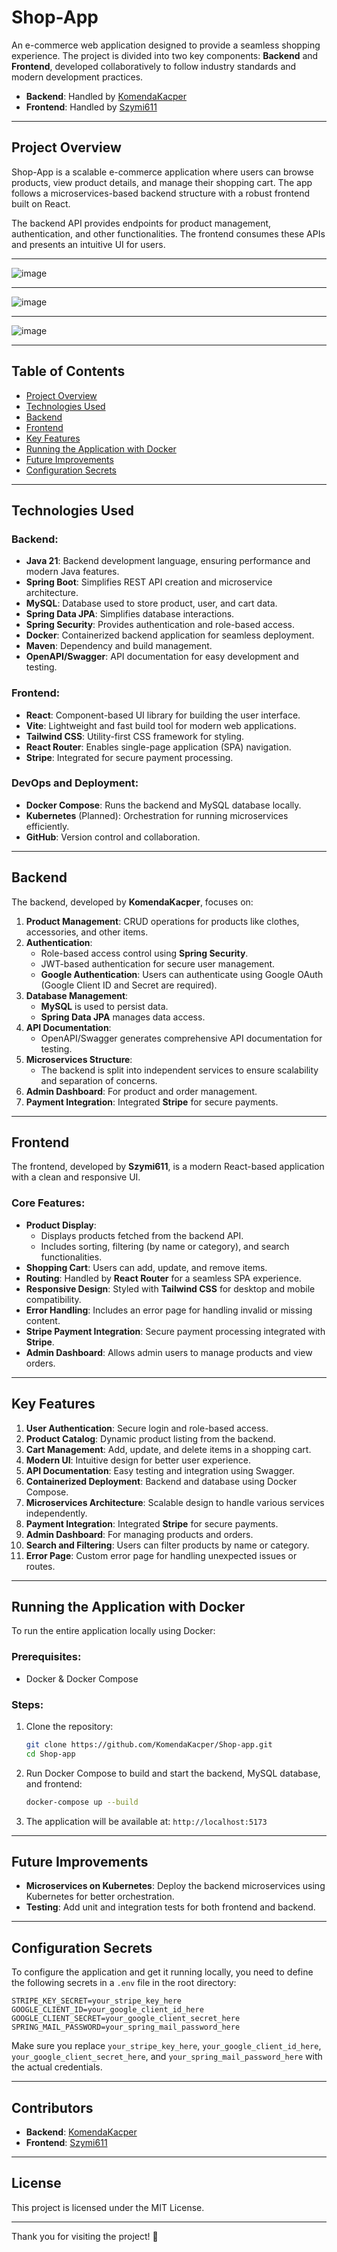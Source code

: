 # Shop-App

An e-commerce web application designed to provide a seamless shopping experience. The project is divided into two key components: **Backend** and **Frontend**, developed collaboratively to follow industry standards and modern development practices.

- **Backend**: Handled by [KomendaKacper](https://github.com/KomendaKacper)
- **Frontend**: Handled by [Szymi611](https://github.com/Szymi611)

---

## Project Overview

Shop-App is a scalable e-commerce application where users can browse products, view product details, and manage their shopping cart. The app follows a microservices-based backend structure with a robust frontend built on React.

The backend API provides endpoints for product management, authentication, and other functionalities. The frontend consumes these APIs and presents an intuitive UI for users.

---

![image](https://github.com/user-attachments/assets/1c766ef1-3a99-48cd-8477-50e19a953566)

---

![image](https://github.com/user-attachments/assets/ce647d99-3749-40e9-b231-3ec17a4f6792)

---

![image](https://github.com/user-attachments/assets/91dcaaaa-0063-4a16-935e-aa072a477f10)

---

## Table of Contents

- [Project Overview](#project-overview)
- [Technologies Used](#technologies-used)
- [Backend](#backend)
- [Frontend](#frontend)
- [Key Features](#key-features)
- [Running the Application with Docker](#running-the-application-with-docker)
- [Future Improvements](#future-improvements)
- [Configuration Secrets](#configuration-secrets)

---


## Technologies Used

### Backend:

- **Java 21**: Backend development language, ensuring performance and modern Java features.
- **Spring Boot**: Simplifies REST API creation and microservice architecture.
- **MySQL**: Database used to store product, user, and cart data.
- **Spring Data JPA**: Simplifies database interactions.
- **Spring Security**: Provides authentication and role-based access.
- **Docker**: Containerized backend application for seamless deployment.
- **Maven**: Dependency and build management.
- **OpenAPI/Swagger**: API documentation for easy development and testing.

### Frontend:

- **React**: Component-based UI library for building the user interface.
- **Vite**: Lightweight and fast build tool for modern web applications.
- **Tailwind CSS**: Utility-first CSS framework for styling.
- **React Router**: Enables single-page application (SPA) navigation.
- **Stripe**: Integrated for secure payment processing.

### DevOps and Deployment:

- **Docker Compose**: Runs the backend and MySQL database locally.
- **Kubernetes** (Planned): Orchestration for running microservices efficiently.
- **GitHub**: Version control and collaboration.

---

## Backend

The backend, developed by **KomendaKacper**, focuses on:

1. **Product Management**: CRUD operations for products like clothes, accessories, and other items.
2. **Authentication**:
   - Role-based access control using **Spring Security**.
   - JWT-based authentication for secure user management.
   - **Google Authentication**: Users can authenticate using Google OAuth (Google Client ID and Secret are required).
3. **Database Management**:
   - **MySQL** is used to persist data.
   - **Spring Data JPA** manages data access.
4. **API Documentation**:
   - OpenAPI/Swagger generates comprehensive API documentation for testing.
5. **Microservices Structure**:
   - The backend is split into independent services to ensure scalability and separation of concerns.
6. **Admin Dashboard**: For product and order management.
7. **Payment Integration**: Integrated **Stripe** for secure payments.

---

## Frontend

The frontend, developed by **Szymi611**, is a modern React-based application with a clean and responsive UI.

### Core Features:

- **Product Display**:
  - Displays products fetched from the backend API.
  - Includes sorting, filtering (by name or category), and search functionalities.
- **Shopping Cart**: Users can add, update, and remove items.
- **Routing**: Handled by **React Router** for a seamless SPA experience.
- **Responsive Design**: Styled with **Tailwind CSS** for desktop and mobile compatibility.
- **Error Handling**: Includes an error page for handling invalid or missing content.
- **Stripe Payment Integration**: Secure payment processing integrated with **Stripe**.
- **Admin Dashboard**: Allows admin users to manage products and view orders.

---

## Key Features

1. **User Authentication**: Secure login and role-based access.
2. **Product Catalog**: Dynamic product listing from the backend.
3. **Cart Management**: Add, update, and delete items in a shopping cart.
4. **Modern UI**: Intuitive design for better user experience.
5. **API Documentation**: Easy testing and integration using Swagger.
6. **Containerized Deployment**: Backend and database using Docker Compose.
7. **Microservices Architecture**: Scalable design to handle various services independently.
8. **Payment Integration**: Integrated **Stripe** for secure payments.
9. **Admin Dashboard**: For managing products and orders.
10. **Search and Filtering**: Users can filter products by name or category.
11. **Error Page**: Custom error page for handling unexpected issues or routes.

---

## Running the Application with Docker

To run the entire application locally using Docker:

### Prerequisites:

- Docker & Docker Compose

### Steps:

1. Clone the repository:
   ```bash
   git clone https://github.com/KomendaKacper/Shop-app.git
   cd Shop-app
   ```
2. Run Docker Compose to build and start the backend, MySQL database, and frontend:
   ```bash
   docker-compose up --build
   ```
3. The application will be available at:
   `http://localhost:5173`

---

## Future Improvements

- **Microservices on Kubernetes**: Deploy the backend microservices using Kubernetes for better orchestration.
- **Testing**: Add unit and integration tests for both frontend and backend.

---

## Configuration Secrets

To configure the application and get it running locally, you need to define the following secrets in a `.env` file in the root directory:

```dotenv
STRIPE_KEY_SECRET=your_stripe_key_here
GOOGLE_CLIENT_ID=your_google_client_id_here
GOOGLE_CLIENT_SECRET=your_google_client_secret_here
SPRING_MAIL_PASSWORD=your_spring_mail_password_here
```

Make sure you replace `your_stripe_key_here`, `your_google_client_id_here`, `your_google_client_secret_here`, and `your_spring_mail_password_here` with the actual credentials.

---

## Contributors

- **Backend**: [KomendaKacper](https://github.com/KomendaKacper)
- **Frontend**: [Szymi611](https://github.com/Szymi611)

---

## License

This project is licensed under the MIT License.

---

Thank you for visiting the project! 🎉
